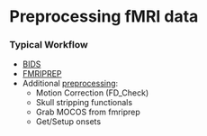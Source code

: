 # Preprocessing fMRI data  
  
### Typical Workflow  
* [BIDS](https://github.com/niblunc/NIBL/tree/master/TheBrainPipeline/Data_Prep/BIDS)
* [FMRIPREP](https://github.com/niblunc/NIBL/tree/master/TheBrainPipeline/Data_Prep/fmriprep)  
* Additional [preprocessing](https://github.com/niblunc/NIBL/tree/master/TheBrainPipeline/Data_Prep/preprocessing):
    * Motion Correction (FD_Check) 
    * Skull stripping functionals
    * Grab MOCOS from fmriprep
    * Get/Setup onsets 
   

